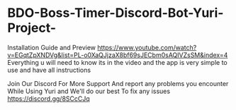 # BDO-Boss-Timer-Discord-Bot-Yuri-Project-
Installation Guide and Preview
https://www.youtube.com/watch?v=EGqtZpXNDVg&list=PL-o0XaQJjzaX8bf69sJECbm0sAQIVZsSM&index=4
Everything u will need to know its in the video and the app is very simple to use and have all instructions

Join Our Discord For More Support And report any problems you encounter While Using Yuri and We'll do our best To fix any issues    
https://discord.gg/8SCcCJq  
